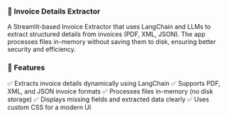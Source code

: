 ### 📄 Invoice Details Extractor
A Streamlit-based Invoice Extractor that uses LangChain and LLMs to extract structured details from invoices (PDF, XML, JSON). The app processes files in-memory without saving them to disk, ensuring better security and efficiency.

### 📌 Features
✅ Extracts invoice details dynamically using LangChain
✅ Supports PDF, XML, and JSON invoice formats
✅ Processes files in-memory (no disk storage)
✅ Displays missing fields and extracted data clearly
✅ Uses custom CSS for a modern UI
